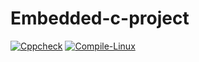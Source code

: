 # Embedded-c-project

[![Cppcheck](https://github.com/Prathzz/Embedded-c-project/actions/workflows/CodeQuality.yml/badge.svg)](https://github.com/Prathzz/Embedded-c-project/actions/workflows/CodeQuality.yml)
[![Compile-Linux](https://github.com/Prathzz/Embedded-c-project/actions/workflows/Compile.yml/badge.svg)](https://github.com/Prathzz/Embedded-c-project/actions/workflows/Compile.yml)
